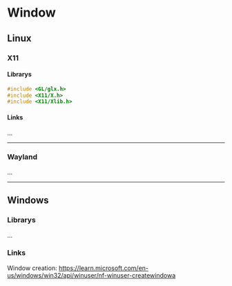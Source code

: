 # Window

## Linux
### X11
#### Librarys
```C
#include <GL/glx.h>
#include <X11/X.h>
#include <X11/Xlib.h>
```
#### Links
...
___

### Wayland
...
___

## Windows

### Librarys
...
### Links
Window creation: https://learn.microsoft.com/en-us/windows/win32/api/winuser/nf-winuser-createwindowa
